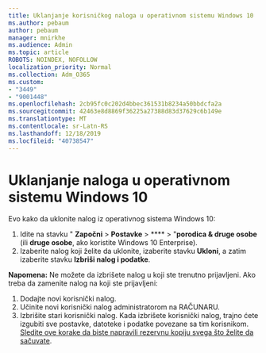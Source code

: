 ```yaml
---
title: Uklanjanje korisničkog naloga u operativnom sistemu Windows 10
ms.author: pebaum
author: pebaum
manager: mnirkhe
ms.audience: Admin
ms.topic: article
ROBOTS: NOINDEX, NOFOLLOW
localization_priority: Normal
ms.collection: Adm_O365
ms.custom:
- "3449"
- "9001448"
ms.openlocfilehash: 2cb95fc0c202d4bbec361531b8234a50bbdcfa2a
ms.sourcegitcommit: 42463e8d8869f36225a27388d83d37629c6b149e
ms.translationtype: MT
ms.contentlocale: sr-Latn-RS
ms.lasthandoff: 12/18/2019
ms.locfileid: "40738547"
---
```

# <a name="remove-an-account-in-windows-10"></a>Uklanjanje naloga u operativnom sistemu Windows 10

Evo kako da uklonite nalog iz operativnog sistema Windows 10:

1. Idite na stavku " **Započni** > **Postavke** > **** > "**porodica & druge osobe** (ili **druge osobe**, ako koristite Windows 10 Enterprise).
2. Izaberite nalog koji želite da uklonite, izaberite stavku **Ukloni**, a zatim izaberite stavku **Izbriši nalog i podatke**.
 
**Napomena:** Ne možete da izbrišete nalog u koji ste trenutno prijavljeni.  Ako treba da zamenite nalog na koji ste prijavljeni:

1. Dodajte novi korisnički nalog.
2. Učinite novi korisnički nalog administratorom na RAČUNARU.
3. Izbrišite stari korisnički nalog. Kada izbrišete korisnički nalog, trajno ćete izgubiti sve postavke, datoteke i podatke povezane sa tim korisnikom. [Sledite ove korake da biste napravili rezervnu kopiju svega što želite da sačuvate](https://support.microsoft.com/help/4027408/windows-10-backup-and-restore).
